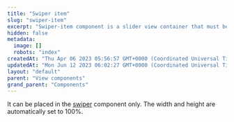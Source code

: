 ```yaml
---
title: "Swiper item"
slug: "swiper-item"
excerpt: "Swiper-item component is a slider view container that must be hosted in a swiper component."
hidden: false
metadata: 
  image: []
  robots: "index"
createdAt: "Thu Apr 06 2023 05:56:57 GMT+0000 (Coordinated Universal Time)"
updatedAt: "Mon Jun 12 2023 06:02:27 GMT+0000 (Coordinated Universal Time)"
layout: "default"
parent: "View components"
grand_parent: "Components"
---
```

It can be placed in the [swiper](doc:swiper) component only. The width and height are automatically set to 100%.
